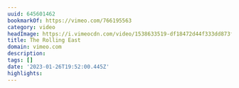 ```yaml
---
uuid: 645601462
bookmarkOf: https://vimeo.com/766195563
category: video
headImage: https://i.vimeocdn.com/video/1538633519-df18472d44f333dd873fe6ab0660d5cebadc82e399ccd789e8e6ef69631c2be0-d_295x166
title: The Rolling East
domain: vimeo.com
description:
tags: []
date: '2023-01-26T19:52:00.445Z'
highlights:
---
```



